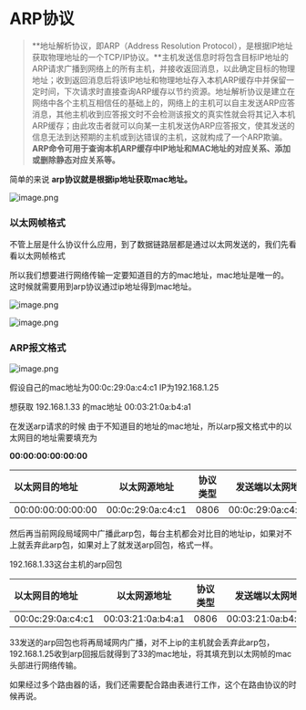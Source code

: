 # ARP协议

> **地址解析协议，即ARP（Address Resolution Protocol），是根据IP地址获取物理地址的一个TCP/IP协议。**主机发送信息时将包含目标IP地址的ARP请求广播到网络上的所有主机，并接收返回消息，以此确定目标的物理地址；收到返回消息后将该IP地址和物理地址存入本机ARP缓存中并保留一定时间，下次请求时直接查询ARP缓存以节约资源。地址解析协议是建立在网络中各个主机互相信任的基础上的，网络上的主机可以自主发送ARP应答消息，其他主机收到应答报文时不会检测该报文的真实性就会将其记入本机ARP缓存；由此攻击者就可以向某一主机发送伪ARP应答报文，使其发送的信息无法到达预期的主机或到达错误的主机，这就构成了一个ARP欺骗。**ARP命令可用于查询本机ARP缓存中IP地址和MAC地址的对应关系、添加或删除静态对应关系等。**

简单的来说 **arp协议就是根据ip地址获取mac地址。**



![image.png](https://b3logfile.com/file/2020/10/image-c46f1fef.png)



### 以太网帧格式

不管上层是什么协议什么应用，到了数据链路层都是通过以太网发送的，我们先看看以太网帧格式

所以我们想要进行网络传输一定要知道目的方的mac地址，mac地址是唯一的。这时候就需要用到arp协议通过ip地址得到mac地址。

![image.png](https://b3logfile.com/file/2020/10/image-016fa126.png)

![image.png](https://b3logfile.com/file/2020/10/image-23d0d889.png)



### ARP报文格式

![image.png](https://b3logfile.com/file/2020/10/image-be36c46b.png)



假设自己的mac地址为00:0c:29:0a:c4:c1    IP为192.168.1.25

想获取 192.168.1.33 的mac地址   00:03:21:0a:b4:a1

在发送arp请求的时候  由于不知道目的地址的mac地址，所以arp报文格式中的以太网目的地址需要填充为

**00:00:00:00:00:00**

| 以太网目的地址    | 以太网源地址      | 协议类型 |  发送端以太网地址 | 发送端IP地址 | 目的以太网地址    | 目的IP地址   |
| :---------------- | ----------------- | -------- | ----------------: | :----------: | ----------------- | ------------ |
| 00:00:00:00:00:00 | 00:0c:29:0a:c4:c1 | 0806     | 00:0c:29:0a:c4:c1 | 192.168.1.25 | 00:00:00:00:00:00 | 192.168.1.33 |

然后再当前网段局域网中广播此arp包，每台主机都会对比目的地址ip，如果对不上就丢弃此arp包，如果对上了就发送arp回包，格式一样。

192.168.1.33这台主机的arp回包

| 以太网目的地址    | 以太网源地址      | 协议类型 |  发送端以太网地址 | 发送端IP地址 | 目的以太网地址    | 目的IP地址   |
| :---------------- | ----------------- | -------- | ----------------: | :----------: | ----------------- | ------------ |
| 00:0c:29:0a:c4:c1 | 00:03:21:0a:b4:a1 | 0806     | 00:03:21:0a:b4:a1 | 192.168.1.33 | 00:0c:29:0a:c4:c1 | 192.168.1.25 |

33发送的arp回包也将再局域网内广播，对不上ip的主机就会丢弃此arp包，192.168.1.25收到arp回报后就得到了33的mac地址，将其填充到以太网帧的mac头部进行网络传输。



如果经过多个路由器的话，我们还需要配合路由表进行工作，这个在路由协议的时候再说。